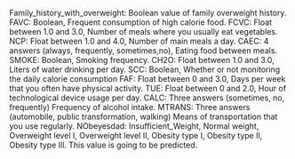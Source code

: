 Family_history_with_overweight: Boolean value of family overweight history.
FAVC: Boolean, Frequent consumption of high calorie food.
FCVC: Float between 1.0 and 3.0, Number of meals where you usually eat vegetables.
NCP: Float between 1.0 and 4.0, Number of main meals a day.
CAEC: 4 answers (always, frequently, sometimes,no), Eating food between meals.
SMOKE: Boolean, Smoking frequency.
CH2O: Float between 1.0 and 3.0, Liters of water drinking per day.
SCC: Boolean, Whether or not monitoring the daily calorie consumption
FAF: Float between 0 and 3.0, Days per week that you often have physical activity.
TUE: Float between 0 and 2.0, Hour of technological device usage per day.
CALC: Three answers (sometimes, no, frequently) Frequency of alcohol intake.
MTRANS: Three answers (automobile, public transformation, walking) Means of transportation that you use regularly.
NObeyesdad:﻿ Insufficient_Weight, ﻿﻿Normal weight, Overweight level I, ﻿﻿Overweight level II, ﻿﻿Obesity type I, ﻿﻿Obesity type Il, Obesity type Ill. This value is going to be predicted.

